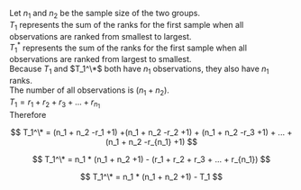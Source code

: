 Let $n_1$ and $n_2$ be the sample size of the two groups.  
$T_1$ represents the sum of the ranks for the first sample when all observations are ranked from smallest to largest.  
$T_1^*$ represents the sum of the ranks for the first sample when all observations are ranked from largest to smallest.  
Because $T_1$ and $T_1^\*$ both have $n_1$ observations, they also have $n_1$ ranks.  
The number of all observations is ($n_1+n_2$).  
$T_1 = r_1 + r_2 + r_3 + ... + r_{n_1}$  
Therefore

$$
T_1^\* = (n_1 + n_2 -r_1 +1) +(n_1 + n_2 -r_2 +1) + (n_1 + n_2 -r_3 +1) + ... + (n_1 + n_2 -r_{n_1} +1) 
$$ 

$$
T_1^\* = n_1 * (n_1 + n_2 +1) - (r_1 + r_2 + r_3 + ... + r_{n_1})
$$ 

$$
T_1^\* = n_1 * (n_1 + n_2 +1) - T_1
$$ 
